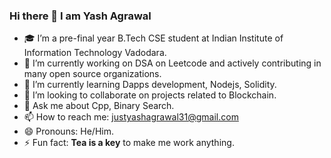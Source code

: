 ### Hi there 👋 I am Yash Agrawal

<!--
**yashagrawal3107/yashagrawal3107** is a ✨ _special_ ✨ repository because its `README.md` (this file) appears on your GitHub profile.
Here are some ideas to get you started:
- 🤔 I’m looking for help with 
-->

- 🎓 I’m a pre-final year B.Tech CSE student at Indian Institute of Information Technology Vadodara.   
- 🔭 I’m currently working on DSA on Leetcode and actively contributing in many open source organizations.
- 🌱 I’m currently learning Dapps development, Nodejs, Solidity.
- 👯 I’m looking to collaborate on projects related to Blockchain.
- 💬 Ask me about Cpp, Binary Search.
- 📫 How to reach me: justyashagrawal31@gmail.com
- 😄 Pronouns: He/Him.
- ⚡ Fun fact: **Tea is a key** to make me work anything.

